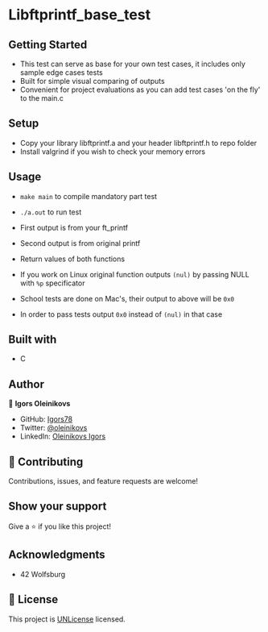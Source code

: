 # Libftprintf_base_test

## Getting Started

- This test can serve as base for your own test cases, it includes only sample edge cases tests
- Built for simple visual comparing of outputs
- Convenient for project evaluations as you can add test cases 'on the fly' to the main.c

## Setup

- Copy your library libftprintf.a and your header libftprintf.h to repo folder
- Install valgrind if you wish to check your memory errors

## Usage

- `make main` to compile mandatory part test
- `./a.out` to run test
- First output is from your ft_printf
- Second output is from original printf
- Return values of both functions

- If you work on Linux original function outputs `(nul)` by passing NULL with `%p` specificator
- School tests are done on Mac's, their output to above will be `0x0`
- In order to pass tests output `0x0` instead of `(nul)` in that case

## Built with

- C

## Author

👤 **Igors Oleinikovs**

- GitHub: [Igors78](https://github.com/Igors78)
- Twitter: [@oleinikovs](https://twitter.com/oleinikovs)
- LinkedIn: [Oleinikovs Igors](https://www.linkedin.com/in/igors-oleinikovs-17a10958/)

## 🤝 Contributing

Contributions, issues, and feature requests are welcome!

## Show your support

Give a ⭐️ if you like this project!

## Acknowledgments

- 42 Wolfsburg

## 📝 License

This project is [UNLicense](./LICENSE) licensed.
